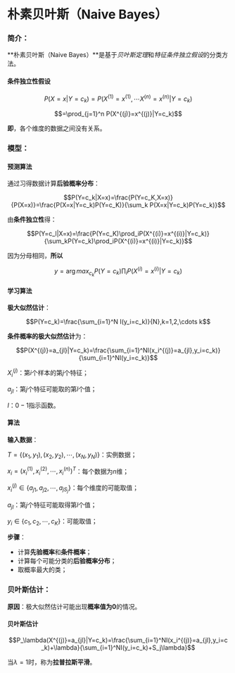 # 朴素贝叶斯（Naive Bayes）

### 简介：

**朴素贝叶斯（Naive Bayes）**是基于*贝叶斯定理*和*特征条件独立假设*的分类方法。



#### 条件独立性假设

$$P(X=x|Y=c_k)=P(X^{(1)}=x^{(1)},\cdots X^{(n)}=x^{(n)}|Y=c_k)$$

$$=\prod_{j=1}^n P(X^{(j)}=x^{(j)}|Y=c_k)$$

**即**，各个维度的数据之间没有关系。



### 模型：

#### 预测算法

通过习得数据计算**后验概率分布**：

$$P(Y=c_k|X=x)=\frac{P(Y=c_K,X=x)}{P(X=x)}=\frac{P(X=x|Y=c_k)P(Y=c_K)}{\sum_k P(X=x|Y=c_k)P(Y=c_k)}$$

由**条件独立性**得：

$$P(Y=c_l|X=x)=\frac{P(Y=c_K)\prod_iP(X^{(i)}=x^{(i)}|Y=c_k)}{\sum_kP(Y=c_k)\prod_iP(X^{(i)}=x^{(i)}|Y=c_k)}$$

因为分母相同，**所以**

$$y=\arg max_{c_k}P(Y=c_k)\prod_iP(X^{(i)}=x^{(i)}|Y=c_k)$$



#### 学习算法

**极大似然估计**：

$$P(Y=c_k)=\frac{\sum_{i=1}^N I(y_i=c_k)}{N},k=1,2,\cdots k$$

**条件概率的极大似然估计**为：

$$P(X^{(j)}=a_{jl}|Y=c_k)=\frac{\sum_{i=1}^NI(x_i^{(j)}=a_{jl},y_i=c_k)}{\sum_{i=1}^NI(y_i=c_k)}$$

$X_i^{(j)}$：第$i$个样本的第$j$个特征；

$a_{jl}$：第$j$个特征可能取的第$l$个值；

$I$：$0-1$指示函数。



#### 算法

**输入数据**：

$T=\{(x_1,y_1),(x_2,y_2),\cdots,(x_N,y_N)\}$：实例数据；

$x_i=(x_i^{(1)},x_i^{(2)},\cdots ,x_i^{(n)})^T$：每个数据为$n$维；

$x_i^{(j)}\in\{a_{j1},a_{j2},\cdots,a_{jS_j}\}$：每个维度的可能取值；

$a_{jl}$：第$j$个特征可能取得第$l$个值；

$y_i\in\{c_1,c_2,\cdots ,c_K\}$：可能取值；

**步骤**：

* 计算**先验概率**和**条件概率**；
* 计算每个可能分类的**后验概率分布**；
* 取概率最大的类；



### 贝叶斯估计：

**原因**：极大似然估计可能出现**概率值为0**的情况。



#### 贝叶斯估计

$$P_\lambda(X^{(j)}=a_{jl}|Y=c_k)=\frac{\sum_{i=1}^NI(x_i^{(j)}=a_{jl},y_i=c_k)+\lambda}{\sum_{i=1}^NI(y_i=c_k)+S_j\lambda}$$

当$\lambda=1$时，称为**拉普拉斯平滑**。




